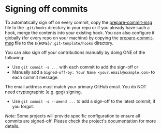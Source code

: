 # Signing off commits

To automatically sign off on every commit, copy the [prepare-commit-msg](prepare-commit-msg) file to the `.git/hooks` directory in your repo or if you already have such a hook, merge the contents into your existing hook.
You can also configure it globally (for every repo on your machine) by copying the [prepare-commit-msg](prepare-commit-msg) file to the `${HOME}/.git-template/hooks` directory.

You can also sign off your contributions manually by doing ONE of the following:
* Use `git commit -s ...` with each commit to add the sign-off or
* Manually add a `Signed-off-by: Your Name <your.email@example.com>` to each commit message.

The email address must match your primary GitHub email. You do NOT need cryptographic (e.g. gpg) signing.
* Use `git commit -s --amend ...` to add a sign-off to the latest commit, if you forgot.

*Note*: Some projects will provide specific configuration to ensure all commits are signed-off. Please check the project's documentation for more details.